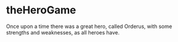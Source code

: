 # theHeroGame
Once upon a time there was a great hero, called Orderus, with some strengths and weaknesses, as all heroes have.
